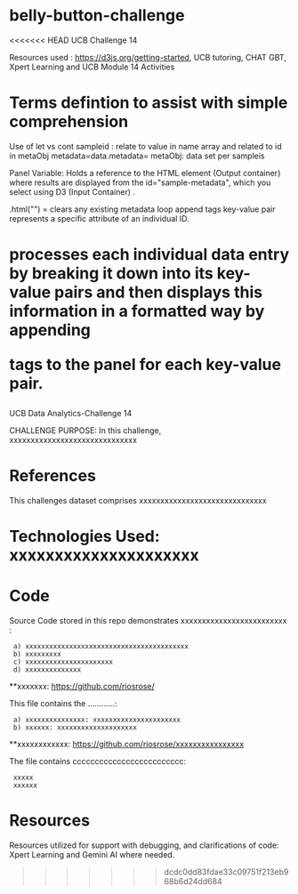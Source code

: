 # belly-button-challenge
<<<<<<< HEAD
UCB Challenge 14







Resources used : https://d3js.org/getting-started, UCB tutoring, CHAT GBT, Xpert Learning and UCB Module 14 Activities 

# Terms defintion to assist with simple comprehension 
Use of let vs cont
sampleid : relate to value in name array and related to id in metaObj
metadata=data.metadata= 
metaObj: data set per sampleis

Panel Variable: Holds a reference to the HTML element (Output container) where results are displayed from the id="sample-metadata", which you select using D3 (Input Container) .

.html("") = clears any existing metadata
loop
append
tags
key-value pair represents a specific attribute of an individual ID.

processes each individual data entry by breaking it down into its key-value pairs and then displays this information in a formatted way by appending <p> tags to the panel for each key-value pair. 
=======
UCB Data Analytics-Challenge 14

CHALLENGE PURPOSE: In this challenge, xxxxxxxxxxxxxxxxxxxxxxxxxxxxxx

# References
This challenges dataset comprises xxxxxxxxxxxxxxxxxxxxxxxxxxxxxx

# Technologies Used: xxxxxxxxxxxxxxxxxxxxx

# Code
Source Code stored in this repo demonstrates xxxxxxxxxxxxxxxxxxxxxxxxx :

     a) xxxxxxxxxxxxxxxxxxxxxxxxxxxxxxxxxxxxxxxxx
     b) xxxxxxxxx
     c) xxxxxxxxxxxxxxxxxxxxxx
     d) xxxxxxxxxxxxxx
**xxxxxxx: https://github.com/riosrose/ 

This file contains the ............:

     a) xxxxxxxxxxxxxxx: xxxxxxxxxxxxxxxxxxxxxx
     b) xxxxxx: xxxxxxxxxxxxxxxxxxxx
**xxxxxxxxxxxx: https://github.com/riosrose/xxxxxxxxxxxxxxxx

The file contains ccccccccccccccccccccccccc:

     xxxxx
     xxxxxx 

# Resources
Resources utilized for support with debugging, and clarifications of code: Xpert Learning and Gemini AI where needed.
>>>>>>> dcdc0dd83fdae33c09751f213eb968b6d24dd684
